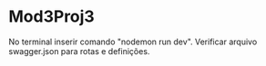 # Mod3Proj3

No terminal inserir comando "nodemon run dev".
Verificar arquivo swagger.json para rotas e definições.
